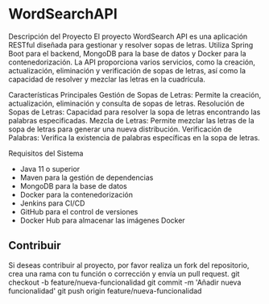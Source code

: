 # WordSearchAPI

Descripción del Proyecto
El proyecto WordSearch API es una aplicación RESTful diseñada para gestionar y resolver sopas de letras. Utiliza Spring Boot para el backend, MongoDB para la base de datos y Docker para la contenedorización. La API proporciona varios servicios, como la creación, actualización, eliminación y verificación de sopas de letras, así como la capacidad de resolver y mezclar las letras en la cuadrícula.

Características Principales
Gestión de Sopas de Letras: Permite la creación, actualización, eliminación y consulta de sopas de letras.
Resolución de Sopas de Letras: Capacidad para resolver la sopa de letras encontrando las palabras especificadas.
Mezcla de Letras: Permite mezclar las letras de la sopa de letras para generar una nueva distribución.
Verificación de Palabras: Verifica la existencia de palabras específicas en la sopa de letras.

Requisitos del Sistema
- Java 11 o superior
- Maven para la gestión de dependencias
- MongoDB para la base de datos
- Docker para la contenedorización
- Jenkins para CI/CD
- GitHub para el control de versiones
- Docker Hub para almacenar las imágenes Docker

## Contribuir
Si deseas contribuir al proyecto, por favor realiza un fork del repositorio, crea una rama con tu función o corrección y envía un pull request.
git checkout -b feature/nueva-funcionalidad
git commit -m 'Añadir nueva funcionalidad'
git push origin feature/nueva-funcionalidad
